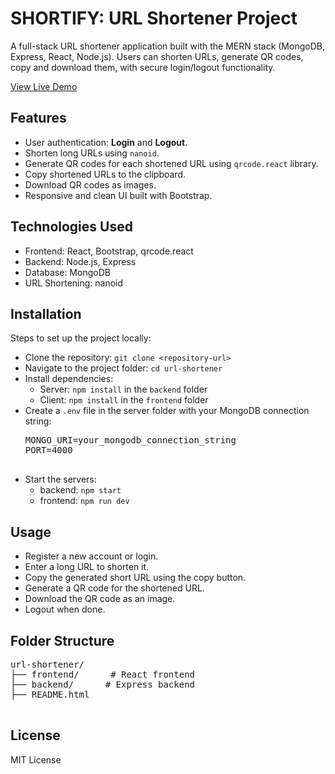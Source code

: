 <body>
  <h1>SHORTIFY: URL Shortener Project</h1>
  <p>
    A full-stack URL shortener application built with the MERN stack (MongoDB, Express, React, Node.js). Users can shorten URLs, generate QR codes, copy and download them, with secure login/logout functionality.
  </p>
   <a href="https://shortify-two.vercel.app" class="live-link" target="_blank">View Live Demo</a>

  <h2>Features</h2>
  <ul>
    <li>User authentication: <strong>Login</strong> and <strong>Logout</strong>.</li>
    <li>Shorten long URLs using <code>nanoid</code>.</li>
    <li>Generate QR codes for each shortened URL using <code>qrcode.react</code> library.</li>
    <li>Copy shortened URLs to the clipboard.</li>
    <li>Download QR codes as images.</li>
    <li>Responsive and clean UI built with Bootstrap.</li>
    <!-- <li>View a list of all shortened URLs for the logged-in user.</li> -->
  </ul>

  <h2>Technologies Used</h2>
  <ul>
    <li>Frontend: React, Bootstrap, qrcode.react</li>
    <li>Backend: Node.js, Express</li>
    <li>Database: MongoDB</li>
    <li>URL Shortening: nanoid</li>
  </ul>

  <h2>Installation</h2>
  <p>Steps to set up the project locally:</p>
  <ul>
    <li>Clone the repository: <code>git clone &lt;repository-url&gt;</code></li>
    <li>Navigate to the project folder: <code>cd url-shortener</code></li>
    <li>Install dependencies:
      <ul>
        <li>Server: <code>npm install</code> in the <code>backend</code> folder</li>
        <li>Client: <code>npm install</code> in the <code>frontend</code> folder</li>
      </ul>
    </li>
    <li>Create a <code>.env</code> file in the server folder with your MongoDB connection string:
      <pre>
MONGO_URI=your_mongodb_connection_string
PORT=4000
      </pre>
    </li>
    <li>Start the servers:
      <ul>
        <li>backend: <code>npm start</code></li>
        <li>frontend: <code>npm run dev</code></li>
      </ul>
    </li>
  </ul>

  <h2>Usage</h2>
  <ul>
    <li>Register a new account or login.</li>
    <li>Enter a long URL to shorten it.</li>
    <li>Copy the generated short URL using the copy button.</li>
    <li>Generate a QR code for the shortened URL.</li>
    <li>Download the QR code as an image.</li>
    <li>Logout when done.</li>
  </ul>

  <h2>Folder Structure</h2>
  <pre>
url-shortener/
├── frontend/      # React frontend
├── backend/      # Express backend
├── README.html
  </pre>

  <h2>License</h2>
  <p>MIT License</p>
</body>

